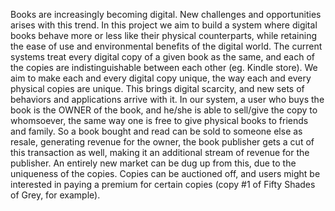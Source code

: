 Books are increasingly becoming digital. New challenges and opportunities arises with this trend.
In this project we aim to build a system where digital books behave more or less like their physical counterparts,
while retaining the ease of use and environmental benefits of the digital world.
The current systems treat every digital copy of a given book as the same, and each of the copies
are indistinguishable between each other (eg. Kindle store).
We aim to make each and every digital copy unique, the way each and every physical copies are unique.
This brings digital scarcity, and new sets of behaviors and applications arrive with it.
In our system, a user who buys the book is the OWNER of the book, and he/she is able to sell/give the copy
to whomsoever, the same way one is free to give physical books to friends and family. So a book bought and read can be sold
to someone else as resale, generating revenue for the owner, the book publisher gets a cut of this transaction as well,
making it an additional stream of revenue for the publisher.
An entirely new market can be dug up from this, due to the uniqueness of the copies. Copies can be auctioned off,
and users might be interested in paying a premium for certain copies (copy #1 of Fifty Shades of Grey, for example).